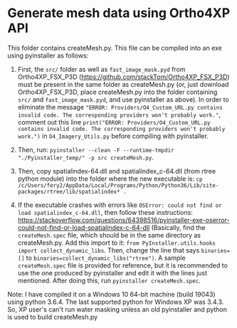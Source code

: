 # Generate mesh data using Ortho4XP API

This folder contains createMesh.py. This file can be compiled into an exe using pyinstaller as follows:

1) First, the `src/` folder as well as `fast_image_mask.pyd` from Ortho4XP_FSX_P3D (https://github.com/stackTom/Ortho4XP_FSX_P3D) must be present in the same folder as createMesh.py (or, just download Ortho4XP_FSX_P3D, place createMesh.py into the folder containing `src/` and `fast_image_mask.pyd`, and use pyinstaller as above).
In order to eliminate the message `"ERROR: Providers/O4_Custom_URL.py contains invalid code. The corresponding providers won't probably work."`, comment out this line
`print("ERROR: Providers/O4_Custom_URL.py contains invalid code. The corresponding providers won't probably work.")`
in `O4_Imagery_Utils.py` before compiling with pyinstaller.

2) Then, run:
`pyinstaller --clean -F --runtime-tmpdir "./Pyinstaller_temp/" -p src createMesh.py`.

3) Then, copy spatialindex-64.dll and spatialindex_c-64.dll (from rtree python module) into the folder where the new executable is:
`cp /c/Users/fery2/AppData/Local/Programs/Python/Python36/Lib/site-packages/rtree/lib/spatialindex* .`

4) If the executable crashes with errors like `OSError: could not find or load spatialindex_c-64.dll`, then follow these instructions: https://stackoverflow.com/questions/64398516/pyinstaller-exe-oserror-could-not-find-or-load-spatialindex-c-64-dll
(Basically, find the `createMesh.spec` file, which should be in the same directory as createMesh.py. Add this import to it: `from PyInstaller.utils.hooks import collect_dynamic_libs`. Then, change the line that says `binaries=[]` to `binaries=collect_dynamic_libs("rtree")`. A sample `createMesh.spec` file is provided for reference, but it is recommended to use the one produced by pyinstaller and edit it with the lines just mentioned. After doing this, run `pyinstaller createMesh.spec`.

Note: I have compiled it on a Windows 10 64-bit machine (build 19043) using python 3.6.4. The last supported python for Windows XP was 3.4.3. So, XP user's can't run water masking unless an old pyinstaller and python is used to build createMesh.py

